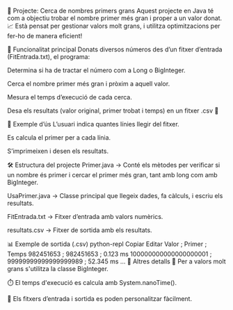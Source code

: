 🔢 Projecte: Cerca de nombres primers grans
Aquest projecte en Java té com a objectiu trobar el nombre primer més gran i proper a un valor donat. 📈 Està pensat per gestionar valors molt grans, i utilitza optimitzacions per fer-ho de manera eficient!

🧠 Funcionalitat principal
Donats diversos números des d’un fitxer d’entrada (FitEntrada.txt), el programa:

Determina si ha de tractar el número com a Long o BigInteger.

Cerca el nombre primer més gran i pròxim a aquell valor.

Mesura el temps d’execució de cada cerca.

Desa els resultats (valor original, primer trobat i temps) en un fitxer .csv 📝

🧪 Exemple d’ús
L’usuari indica quantes línies llegir del fitxer.

Es calcula el primer per a cada línia.

S’imprimeixen i desen els resultats.

🛠️ Estructura del projecte
Primer.java → Conté els mètodes per verificar si un nombre és primer i cercar el primer més gran, tant amb long com amb BigInteger.

UsaPrimer.java → Classe principal que llegeix dades, fa càlculs, i escriu els resultats.

FitEntrada.txt → Fitxer d’entrada amb valors numèrics.

resultats.csv → Fitxer de sortida amb els resultats.

📊 Exemple de sortida (.csv)
python-repl
Copiar
Editar
Valor     ; Primer     ; Temps
982451653 ; 982451653  ; 0.123 ms
100000000000000000001 ; 99999999999999999989 ; 52.345 ms
...
🚀 Altres detalls
🧮 Per a valors molt grans s'utilitza la classe BigInteger.

⏱️ El temps d'execució es calcula amb System.nanoTime().

📂 Els fitxers d’entrada i sortida es poden personalitzar fàcilment.
